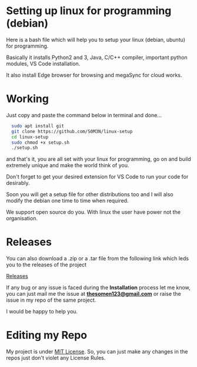 # Setting up linux for programming (debian)

Here is a bash file which will help you to setup your linux (debian, ubuntu) for programming.

Basically it installs Python2 and 3, Java, C/C++ compiler, important python modules, VS Code installation.

It also install Edge browser for browsing and megaSync for cloud works.

# Working
Just copy and paste the command below in terminal and done...

```bash
  sudo apt install git
  git clone https://github.com/S0M3N/linux-setup
  cd linux-setup
  sudo chmod +x setup.sh
  ./setup.sh
```

and that's it, you are all set with your linux for programming, go on and build extremely unique and make the world think of you.

Don't forget to get your desired extension for VS Code to run your code for desirably.

Soon you will get a setup file for other distributions too and I will also modify the debian one time to time when required.

We support open source do you. With linux the user have power not the organisation.

# Releases

You can also download a .zip or a .tar file from the following link which leds you to the releases of the project

[Releases](https://github.com/S0M3N/linux-setup/releases)

If any bug or any issue is faced during the **Installation** process let me know, you can just mail me the issue at **thesomen123@gmail.com** or raise the issue in my repo of the same project.

I would be happy to help you.

# Editing my Repo

My project is under [MIT License](https://github.com/S0M3N/linux-setup/blob/master/LICENSE). So, you can just make any changes in the repos just don't violet any License Rules.